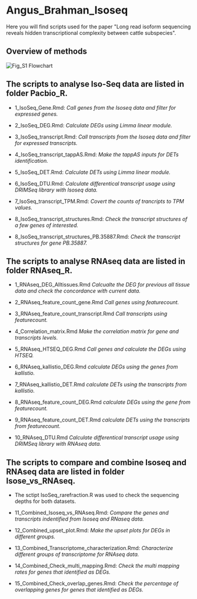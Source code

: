 # Angus_Brahman_Isoseq

Here you will find scripts used for the paper "Long read isoform sequencing reveals hidden transcriptional complexity between cattle subspecies".

## Overview of methods
![Fig_S1 Flowchart](https://user-images.githubusercontent.com/25737808/196599241-727efe93-9409-446d-bfe9-4c96000fc001.png)


## The scripts to analyse Iso-Seq data are listed in folder Pacbio_R.

* 1_IsoSeq_Gene.Rmd: 
*Call genes from the Isoseq data and filter for expressed genes.*

* 2_IsoSeq_DEG.Rmd: 
*Calculate DEGs using Limma linear module.*

* 3_IsoSeq_transcript.Rmd: 
*Call transcripts from the Isoseq data and filter for expressed transcripts.*

* 4_IsoSeq_transcript_tappAS.Rmd: 
*Make the tappAS inputs for DETs identification.*

* 5_IsoSeq_DET.Rmd: 
*Calculate DETs using Limma linear module.*

* 6_IsoSeq_DTU.Rmd: 
*Calculate differentical transcript usage using DRIMSeq library with Isoseq data.*

* 7_IsoSeq_transcript_TPM.Rmd: 
*Covert the counts of trancripts to TPM values.*

* 8_IsoSeq_transcript_structures.Rmd: 
*Check the transcript structures of a few genes of interested.*

* 8_IsoSeq_transcript_structures_PB.35887.Rmd: 
*Check the transcript structures for gene PB.35887.*

## The scripts to analyse RNAseq data are listed in folder RNAseq_R.

* 1_RNAseq_DEG_Alltissues.Rmd
*Calcualte the DEG for previous all tissue data and check the concordance with current data.*

* 2_RNAseq_feature_count_gene.Rmd
*Call genes using featurecount.*

* 3_RNAseq_feature_count_transcript.Rmd
*Call transcripts using featurecount.*

* 4_Correlation_matrix.Rmd
*Make the correlation matrix for gene and transcripts levels.*

* 5_RNAseq_HTSEQ_DEG.Rmd
*Call genes and calculate the DEGs using HTSEQ.*

* 6_RNAseq_kallistio_DEG.Rmd
*calculate DEGs using the genes from kallistio.*

* 7_RNAseq_kallistio_DET.Rmd
*calculate DETs using the transcripts from kallistio.*

* 8_RNAseq_feature_count_DEG.Rmd
*calculate DEGs using the gene from featurecount.*

* 9_RNAseq_feature_count_DET.Rmd
*calculate DETs using the transcripts from featurecount.*

* 10_RNAseq_DTU.Rmd
*Calculate differentical transcript usage using DRIMSeq library with RNAseq data.*


## The scripts to compare and combine Isoseq and RNAseq data are listed in folder Isose_vs_RNAseq.

* The sctipt IsoSeq_rarefraction.R was used to check the sequencing depths for both datasets.


* 11_Combined_Isoseq_vs_RNAseq.Rmd:
*Compare the genes and transcripts indentified from Isoseq and RNaseq data.*

* 12_Combined_upset_plot.Rmd:
*Make the upset plots for DEGs in different groups.*

* 13_Combined_Transcriptome_characterization.Rmd:
*Characterize different groups of transcriptome for RNAseq data.*

* 14_Combined_Check_multi_mapping.Rmd:
*Check the multi mapping rates for genes that identified as DEGs.*

* 15_Combined_Check_overlap_genes.Rmd:
*Check the percentage of overlapping genes for genes that identified as DEGs.*
